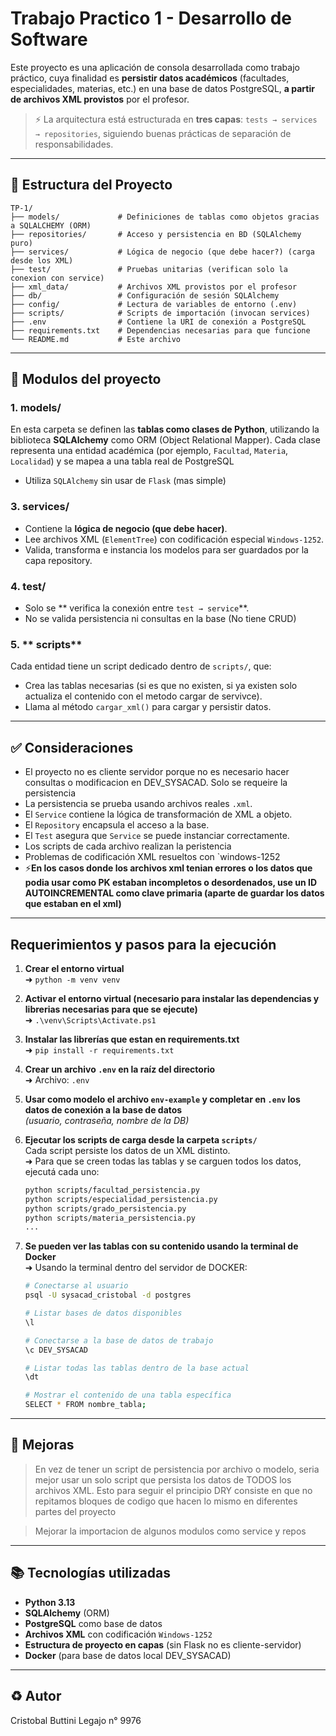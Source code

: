 # Trabajo Practico 1 - Desarrollo de Software

Este proyecto es una aplicación de consola desarrollada como trabajo práctico, cuya finalidad es **persistir datos académicos** (facultades, especialidades, materias, etc.) en una base de datos PostgreSQL, **a partir de archivos XML provistos** por el profesor.

> ⚡ La arquitectura está estructurada en **tres capas**: `tests → services → repositories`, siguiendo buenas prácticas de separación de responsabilidades.

---

## 📂 Estructura del Proyecto

```
TP-1/
├── models/             # Definiciones de tablas como objetos gracias a SQLALCHEMY (ORM)
├── repositories/       # Acceso y persistencia en BD (SQLAlchemy puro)
├── services/           # Lógica de negocio (que debe hacer?) (carga desde los XML)
├── test/               # Pruebas unitarias (verifican solo la conexion con service)
├── xml_data/           # Archivos XML provistos por el profesor
├── db/                 # Configuración de sesión SQLAlchemy
├── config/             # Lectura de variables de entorno (.env)
├── scripts/            # Scripts de importación (invocan services)
├── .env                # Contiene la URI de conexión a PostgreSQL
├── requirements.txt    # Dependencias necesarias para que funcione
└── README.md           # Este archivo
```

---

## 🔧 Modulos del proyecto

### 1. **models/**

En esta carpeta se definen las **tablas como clases de Python**, utilizando la biblioteca **SQLAlchemy** como ORM (Object Relational Mapper). Cada clase representa una entidad académica (por ejemplo, `Facultad`, `Materia`, `Localidad`) y se mapea a una tabla real de PostgreSQL
* Utiliza `SQLAlchemy` sin usar de `Flask` (mas simple)

### 3. **services/**

* Contiene la **lógica de negocio (que debe hacer)**.
* Lee archivos XML (`ElementTree`) con codificación especial `Windows-1252`.
* Valida, transforma e instancia los modelos para ser guardados por la capa repository.

### 4. **test/**

* Solo se  ** verifica la conexión entre `test → service`**.
* No se valida persistencia ni consultas en la base (No tiene CRUD)

### 5. ** scripts**

Cada entidad tiene un script dedicado dentro de `scripts/`, que:

* Crea las tablas necesarias (si es que no existen, si ya existen solo actualiza el contenido con el metodo cargar de servivce).
* Llama al método `cargar_xml()` para cargar y persistir datos.
---

## ✅ Consideraciones

* El proyecto no es cliente servidor porque no es necesario hacer consultas o modificacion en DEV_SYSACAD. Solo se requeire la persistencia 
* La persistencia se prueba usando archivos reales `.xml`.
* El `Service` contiene la lógica de transformación de XML a objeto.
* El `Repository` encapsula el acceso a la base.
* El `Test` asegura que `Service` se puede instanciar correctamente.
* Los scripts de cada archivo realizan la peristencia
* Problemas de codificación XML resueltos con `windows-1252
* ⚡**En los casos donde los archivos xml tenian errores o los datos que podia usar como PK estaban incompletos o desordenados, use un ID AUTOINCREMENTAL como clave primaria (aparte de guardar los datos que estaban en el xml)**
---

## **Requerimientos y pasos para la ejecución**

1. **Crear el entorno virtual**  
   ➜ `python -m venv venv`

2. **Activar el entorno virtual (necesario para instalar las dependencias y librerias necesarias para que se ejecute)**  
   ➜ `.\venv\Scripts\Activate.ps1`

3. **Instalar las librerías que estan en requirements.txt**  
   ➜ `pip install -r requirements.txt`

4. **Crear un archivo `.env` en la raíz del directorio**  
   ➜ Archivo: `.env`

5. **Usar como modelo el archivo `env-example` y completar en `.env` los datos de conexión a la base de datos**  
   *(usuario, contraseña, nombre de la DB)*

6. **Ejecutar los scripts de carga desde la carpeta `scripts/`**  
   Cada script persiste los datos de un XML distinto.  
   ➜ Para que se creen todas las tablas y se carguen todos los datos, ejecutá cada uno:

   ```bash
   python scripts/facultad_persistencia.py
   python scripts/especialidad_persistencia.py
   python scripts/grado_persistencia.py
   python scripts/materia_persistencia.py
   ...
7. **Se pueden ver las tablas con su contenido usando la terminal de Docker**  
   ➜ Usando la terminal dentro del servidor de DOCKER:

   ```bash
   # Conectarse al usuario
   psql -U sysacad_cristobal -d postgres

   # Listar bases de datos disponibles
   \l

   # Conectarse a la base de datos de trabajo
   \c DEV_SYSACAD

   # Listar todas las tablas dentro de la base actual
   \dt

   # Mostrar el contenido de una tabla específica
   SELECT * FROM nombre_tabla; 
---

## 📅 Mejoras 

>En vez de tener un script de persistencia por archivo o modelo, seria mejor usar un solo script que persista los datos de TODOS los archivos XML. Esto para seguir el principio DRY consiste en que no repitamos bloques de codigo que hacen lo mismo en diferentes partes del proyecto

> Mejorar la importacion de algunos modulos como service y repos
---

## 📚 Tecnologías utilizadas

* **Python 3.13**
* **SQLAlchemy** (ORM)
* **PostgreSQL** como base de datos
* **Archivos XML** con codificación `Windows-1252`
* **Estructura de proyecto en capas** (sin Flask no es cliente-servidor)
* **Docker** (para base de datos local DEV_SYSACAD)
---


## ♻ Autor

Cristobal Buttini  Legajo n° 9976

